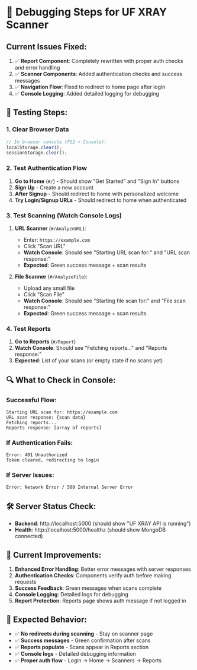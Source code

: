 # 🔧 Debugging Steps for UF XRAY Scanner

## Current Issues Fixed:
1. ✅ **Report Component**: Completely rewritten with proper auth checks and error handling
2. ✅ **Scanner Components**: Added authentication checks and success messages
3. ✅ **Navigation Flow**: Fixed to redirect to home page after login
4. ✅ **Console Logging**: Added detailed logging for debugging

## 🧪 Testing Steps:

### 1. Clear Browser Data
```javascript
// In browser console (F12 > Console):
localStorage.clear();
sessionStorage.clear();
```

### 2. Test Authentication Flow
1. **Go to Home** (`#/`) - Should show "Get Started" and "Sign In" buttons
2. **Sign Up** - Create a new account
3. **After Signup** - Should redirect to home with personalized welcome
4. **Try Login/Signup URLs** - Should redirect to home when authenticated

### 3. Test Scanning (Watch Console Logs)
1. **URL Scanner** (`#/AnalyzeURL`):
   - Enter: `https://example.com`
   - Click "Scan URL"
   - **Watch Console**: Should see "Starting URL scan for:" and "URL scan response:"
   - **Expected**: Green success message + scan results

2. **File Scanner** (`#/AnalyzeFile`):
   - Upload any small file
   - Click "Scan File" 
   - **Watch Console**: Should see "Starting file scan for:" and "File scan response:"
   - **Expected**: Green success message + scan results

### 4. Test Reports
1. **Go to Reports** (`#/Report`)
2. **Watch Console**: Should see "Fetching reports..." and "Reports response:"
3. **Expected**: List of your scans (or empty state if no scans yet)

## 🔍 What to Check in Console:

### Successful Flow:
```
Starting URL scan for: https://example.com
URL scan response: {scan data}
Fetching reports...
Reports response: [array of reports]
```

### If Authentication Fails:
```
Error: 401 Unauthorized
Token cleared, redirecting to login
```

### If Server Issues:
```
Error: Network Error / 500 Internal Server Error
```

## 🛠️ Server Status Check:
- **Backend**: http://localhost:5000 (should show "UF XRAY API is running")
- **Health**: http://localhost:5000/healthz (should show MongoDB connected)

## 📝 Current Improvements:
1. **Enhanced Error Handling**: Better error messages with server responses
2. **Authentication Checks**: Components verify auth before making requests  
3. **Success Feedback**: Green messages when scans complete
4. **Console Logging**: Detailed logs for debugging
5. **Report Protection**: Reports page shows auth message if not logged in

## 🎯 Expected Behavior:
- ✅ **No redirects during scanning** - Stay on scanner page
- ✅ **Success messages** - Green confirmation after scans
- ✅ **Reports populate** - Scans appear in Reports section
- ✅ **Console logs** - Detailed debugging information
- ✅ **Proper auth flow** - Login → Home → Scanners → Reports
